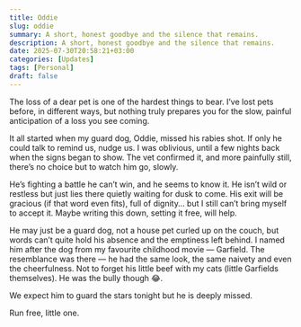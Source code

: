 ```yaml
---
title: Oddie
slug: oddie
summary: A short, honest goodbye and the silence that remains.
description: A short, honest goodbye and the silence that remains.
date: 2025-07-30T20:58:21+03:00
categories: [Updates]
tags: [Personal]
draft: false
---
```


The loss of a dear pet is one of the hardest things to bear.
I’ve lost pets before, in different ways, but nothing truly prepares you for the slow, painful anticipation of a loss you see coming.

It all started when my guard dog, Oddie, missed his rabies shot.
If only he could talk to remind us, nudge us.
I was oblivious, until a few nights back when the signs began to show.
The vet confirmed it, and more painfully still, there’s no choice but to watch him go, slowly.

He’s fighting a battle he can’t win, and he seems to know it.
He isn’t wild or restless but just lies there quietly waiting for dusk to come.
His exit will be gracious (if that word even fits), full of dignity… but I still can’t bring myself to accept it.
Maybe writing this down, setting it free, will help.

He may just be a guard dog, not a house pet curled up on the couch, but words can’t quite hold his absence and the emptiness left behind.
I named him after the dog from my favourite childhood movie — Garfield.
The resemblance was there — he had the same look, the same naivety and even the cheerfulness.
Not to forget his little beef with my cats (little Garfields themselves).
He was the bully though 😂.

We expect him to guard the stars tonight but he is deeply missed.

Run free, little one. 

